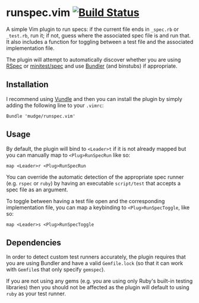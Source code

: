 runspec.vim [![Build Status](https://secure.travis-ci.org/mudge/runspec.vim.png)](http://travis-ci.org/mudge/runspec.vim)
===========

A simple Vim plugin to run specs: if the current file ends in `_spec.rb` or
`_test.rb`, run it; if not, guess where the associated spec file is and run
that. It also includes a function for toggling between a test file and the
associated implementation file.

The plugin will attempt to automatically discover whether you are using
[RSpec](https://www.relishapp.com/rspec) or
[minitest/spec](http://docs.seattlerb.org/minitest/MiniTest/Spec.html) and use
[Bundler](http://gembundler.com/) (and binstubs) if appropriate.

Installation
------------

I recommend using [Vundle](https://github.com/gmarik/vundle) and then you can
install the plugin by simply adding the following line to your `.vimrc`:

```vim
Bundle 'mudge/runspec.vim'
```

Usage
-----

By default, the plugin will bind to `<Leader>t` if it is not already mapped but
you can manually map to `<Plug>RunSpecRun` like so:

```vim
map <Leader>r <Plug>RunSpecRun
```

You can override the automatic detection of the appropriate spec runner (e.g.
`rspec` or `ruby`) by having an executable `script/test` that accepts a spec
file as an argument.

To toggle between having a test file open and the corresponding
implementation file, you can map a keybinding to
`<Plug>RunSpecToggle`, like so:

```vim
map <Leader>s <Plug>RunSpecToggle
```

Dependencies
------------

In order to detect custom test runners accurately, the plugin requires that you are
using Bundler and have a valid `Gemfile.lock` (so that it can work with
`Gemfile`s that only specify `gemspec`).

If you are not using any gems (e.g. you are using only Ruby's built-in testing
libraries) then you should not be affected as the plugin will default to using
`ruby` as your test runner.
